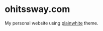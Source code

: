 # ohitssway.com
My personal website using [plainwhite](http://github.com/thelehhman/plainwhite) theme.
